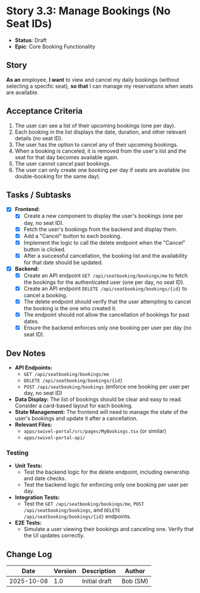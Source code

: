 # Story 3.3: Manage Bookings (No Seat IDs)

- **Status**: Draft
- **Epic**: Core Booking Functionality

## Story

**As an** employee,
**I want** to view and cancel my daily bookings (without selecting a specific seat),
**so that** I can manage my reservations when seats are available.

## Acceptance Criteria

1. The user can see a list of their upcoming bookings (one per day).
2. Each booking in the list displays the date, duration, and other relevant details (no seat ID).
3. The user has the option to cancel any of their upcoming bookings.
4. When a booking is canceled, it is removed from the user's list and the seat for that day becomes available again.
5. The user cannot cancel past bookings.
6. The user can only create one booking per day if seats are available (no double-booking for the same day).

## Tasks / Subtasks

- [x] **Frontend:**
  - [x] Create a new component to display the user's bookings (one per day, no seat ID).
  - [x] Fetch the user's bookings from the backend and display them.
  - [x] Add a "Cancel" button to each booking.
  - [x] Implement the logic to call the delete endpoint when the "Cancel" button is clicked.
  - [x] After a successful cancellation, the booking list and the availability for that date should be updated.
- [x] **Backend:**
  - [x] Create an API endpoint `GET /api/seatbooking/bookings/me` to fetch the bookings for the authenticated user (one per day, no seat ID).
  - [x] Create an API endpoint `DELETE /api/seatbooking/bookings/{id}` to cancel a booking.
  - [x] The delete endpoint should verify that the user attempting to cancel the booking is the one who created it.
  - [x] The endpoint should not allow the cancellation of bookings for past dates.
  - [x] Ensure the backend enforces only one booking per user per day (no seat ID).

## Dev Notes

- **API Endpoints:**
  - `GET /api/seatbooking/bookings/me`
  - `DELETE /api/seatbooking/bookings/{id}`
  - `POST /api/seatbooking/bookings` (enforce one booking per user per day, no seat ID)
- **Data Display:** The list of bookings should be clear and easy to read. Consider a card-based layout for each booking.
- **State Management:** The frontend will need to manage the state of the user's bookings and update it after a cancellation.
- **Relevant Files:**
  - `apps/swivel-portal/src/pages/MyBookings.tsx` (or similar)
  - `apps/swivel-portal-api/`

### Testing

- **Unit Tests:**
  - Test the backend logic for the delete endpoint, including ownership and date checks.
  - Test the backend logic for enforcing only one booking per user per day.
- **Integration Tests:**
  - Test the `GET /api/seatbooking/bookings/me`, `POST /api/seatbooking/bookings`, and `DELETE /api/seatbooking/bookings/{id}` endpoints.
- **E2E Tests:**
  - Simulate a user viewing their bookings and canceling one. Verify that the UI updates correctly.

## Change Log

| Date       | Version | Description   | Author   |
| ---------- | ------- | ------------- | -------- |
| 2025-10-08 | 1.0     | Initial draft | Bob (SM) |
